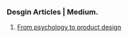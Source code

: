 ### Desgin Articles | Medium.

1. [From psychology to product design](https://medium.com/design-bootcamp/from-psychology-to-product-design-86bf0937acb)
